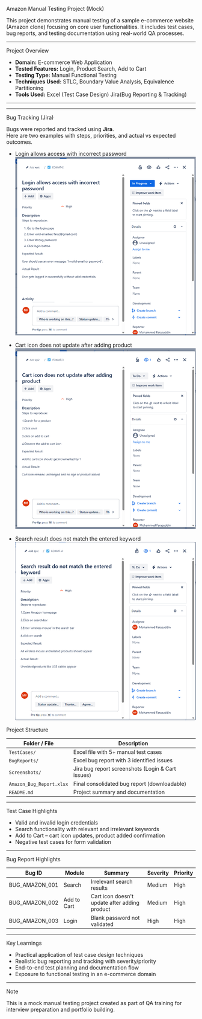 Amazon Manual Testing Project (Mock)

This project demonstrates manual testing of a sample e-commerce website (Amazon clone) focusing on core user functionalities. It includes test cases, bug reports, and testing documentation using real-world QA processes.

---

 Project Overview

- **Domain:** E-commerce Web Application  
- **Tested Features:** Login, Product Search, Add to Cart  
- **Testing Type:** Manual Functional Testing  
- **Techniques Used:** STLC, Boundary Value Analysis, Equivalence Partitioning  
- **Tools Used:** Excel (Test Case Design)
                  Jira(Bug Reporting & Tracking)
---
---

 Bug Tracking (Jira)

Bugs were reported and tracked using **Jira**.  
Here are two examples with steps, priorities, and actual vs expected outcomes.

- Login allows access with incorrect password  
  ![Login Bug Screenshot](Screenshots/jira_bug_login.png)

- Cart icon does not update after adding product  
  ![Cart Icon Bug Screenshot](Screenshots/jira_bug_cart_icon.png)

- Search result does not match the entered keyword  
  ![Search Bug](Screenshots/jira_bug_search_result.png)



 Project Structure

| Folder / File                | Description                                       |
|-----------------------------|---------------------------------------------------|
| `TestCases/`                | Excel file with 5+ manual test cases              |
| `BugReports/`               | Excel bug report with 3 identified issues         |
| `Screenshots/`              | Jira bug report screenshots (Login & Cart issues) |
| `Amazon_Bug_Report.xlsx`    | Final consolidated bug report (downloadable)      |
| `README.md`                 | Project summary and documentation                 |

---

 Test Case Highlights

- Valid and invalid login credentials  
- Search functionality with relevant and irrelevant keywords  
- Add to Cart – cart icon updates, product added confirmation  
- Negative test cases for form validation

---

 Bug Report Highlights

| Bug ID          | Module       | Summary                                        | Severity | Priority |
|-----------------|--------------|------------------------------------------------|----------|----------|
| BUG_AMAZON_001  | Search       | Irrelevant search results                      | Medium   | High     |
| BUG_AMAZON_002  | Add to Cart  | Cart icon doesn't update after adding product | Medium   | High     |
| BUG_AMAZON_003  | Login        | Blank password not validated                   | High     | High     |

---

 Key Learnings

- Practical application of test case design techniques  
- Realistic bug reporting and tracking with severity/priority  
- End-to-end test planning and documentation flow  
- Exposure to functional testing in an e-commerce domain

---

 Note

This is a mock manual testing project created as part of QA training for interview preparation and portfolio building.
